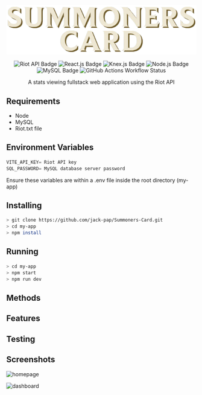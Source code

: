 
<p align="center">
   <img alt="logo" src="logo.png">
</p>

<p align="center">
  
  <img src="https://img.shields.io/badge/Riot_API-%23EB0029?logo=riotgames" alt="Riot API Badge">
  <img src="https://img.shields.io/badge/React.js-gray?logo=react&logoColor=%2361DAFB" alt="React.js Badge">
  <img src="https://img.shields.io/badge/Knex.js-gray?logo=knexdotjs&logoColor=%23D26B38" alt="Knex.js Badge" style="display: inline-block;">
  <img src="https://img.shields.io/badge/Node.js-gray?logo=nodedotjs&logoColor=%235FA04E" alt="Node.js Badge" style="display: inline-block;">
  <img src="https://img.shields.io/badge/MySQL-gray?logo=mysql&logoColor=orange" alt="MySQL Badge" style="display: inline-block;">
  <img src="https://img.shields.io/github/actions/workflow/status/jack-pap/Summoners-Card/node.js.yml?branch=main&logo=githubactions&logoColor=white" alt="GitHub Actions Workflow Status" style="display: inline-block;">
  
</p>

<p align="center">
  A stats viewing fullstack web application using the Riot API
</p>

## Requirements 

- Node 
- MySQL
- Riot.txt file

## Environment Variables
```js
VITE_API_KEY= Riot API key
SQL_PASSWORD= MySQL database server password
```
Ensure these variables are within a .env file inside the root directory (my-app)

## Installing

```bash
> git clone https://github.com/jack-pap/Summoners-Card.git
> cd my-app
> npm install 
```

## Running

```bash
> cd my-app
> npm start 
> npm run dev 
```
## Methods

## Features

## Testing

## Screenshots
![homepage](https://github.com/user-attachments/assets/6191574a-2d2e-4fbe-955f-8b30944513d3)

![dashboard](https://github.com/user-attachments/assets/b7179061-7f9d-4c86-9cbc-3423d00b4f16)


